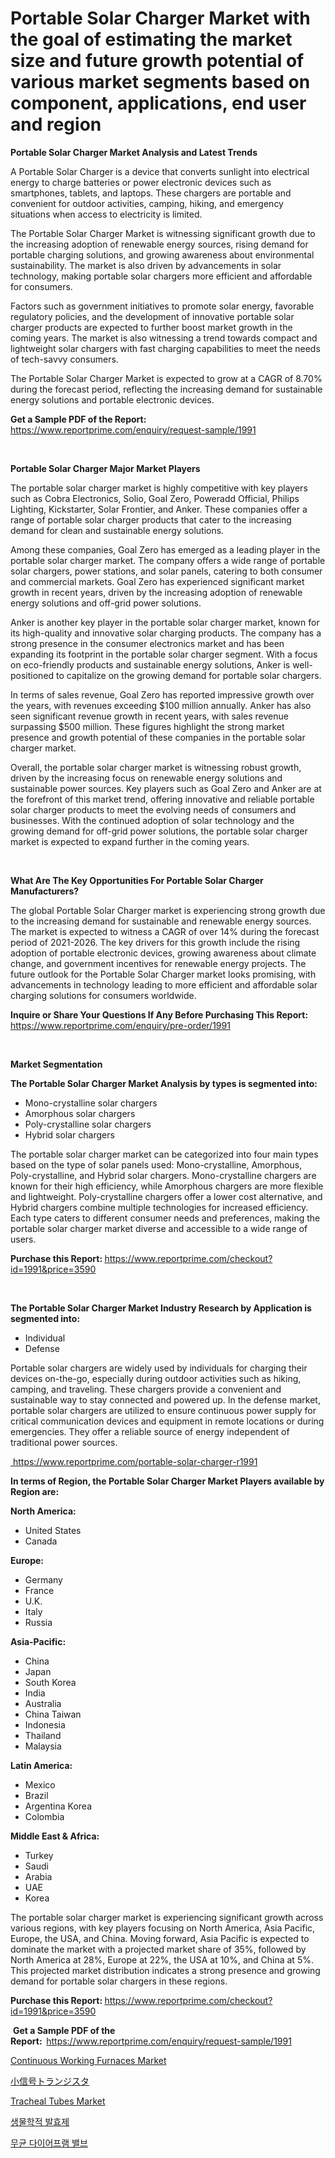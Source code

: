<p><h1>Portable Solar Charger Market with the goal of estimating the market size and future growth potential of various market segments based on component, applications, end user and region</h1></p><p><strong>Portable Solar Charger Market Analysis and Latest Trends</strong></p>
<p><p>A Portable Solar Charger is a device that converts sunlight into electrical energy to charge batteries or power electronic devices such as smartphones, tablets, and laptops. These chargers are portable and convenient for outdoor activities, camping, hiking, and emergency situations when access to electricity is limited.</p><p>The Portable Solar Charger Market is witnessing significant growth due to the increasing adoption of renewable energy sources, rising demand for portable charging solutions, and growing awareness about environmental sustainability. The market is also driven by advancements in solar technology, making portable solar chargers more efficient and affordable for consumers.</p><p>Factors such as government initiatives to promote solar energy, favorable regulatory policies, and the development of innovative portable solar charger products are expected to further boost market growth in the coming years. The market is also witnessing a trend towards compact and lightweight solar chargers with fast charging capabilities to meet the needs of tech-savvy consumers.</p><p>The Portable Solar Charger Market is expected to grow at a CAGR of 8.70% during the forecast period, reflecting the increasing demand for sustainable energy solutions and portable electronic devices.</p></p>
<p><strong>Get a Sample PDF of the Report:&nbsp;</strong> <a href="https://www.reportprime.com/enquiry/request-sample/1991">https://www.reportprime.com/enquiry/request-sample/1991</a></p>
<p>&nbsp;</p>
<p><strong>Portable Solar Charger Major Market Players</strong></p>
<p><p>The portable solar charger market is highly competitive with key players such as Cobra Electronics, Solio, Goal Zero, Poweradd Official, Philips Lighting, Kickstarter, Solar Frontier, and Anker. These companies offer a range of portable solar charger products that cater to the increasing demand for clean and sustainable energy solutions.</p><p>Among these companies, Goal Zero has emerged as a leading player in the portable solar charger market. The company offers a wide range of portable solar chargers, power stations, and solar panels, catering to both consumer and commercial markets. Goal Zero has experienced significant market growth in recent years, driven by the increasing adoption of renewable energy solutions and off-grid power solutions.</p><p>Anker is another key player in the portable solar charger market, known for its high-quality and innovative solar charging products. The company has a strong presence in the consumer electronics market and has been expanding its footprint in the portable solar charger segment. With a focus on eco-friendly products and sustainable energy solutions, Anker is well-positioned to capitalize on the growing demand for portable solar chargers.</p><p>In terms of sales revenue, Goal Zero has reported impressive growth over the years, with revenues exceeding $100 million annually. Anker has also seen significant revenue growth in recent years, with sales revenue surpassing $500 million. These figures highlight the strong market presence and growth potential of these companies in the portable solar charger market.</p><p>Overall, the portable solar charger market is witnessing robust growth, driven by the increasing focus on renewable energy solutions and sustainable power sources. Key players such as Goal Zero and Anker are at the forefront of this market trend, offering innovative and reliable portable solar charger products to meet the evolving needs of consumers and businesses. With the continued adoption of solar technology and the growing demand for off-grid power solutions, the portable solar charger market is expected to expand further in the coming years.</p></p>
<p>&nbsp;</p>
<p><strong>What Are The Key Opportunities For Portable Solar Charger Manufacturers?</strong></p>
<p><p>The global Portable Solar Charger market is experiencing strong growth due to the increasing demand for sustainable and renewable energy sources. The market is expected to witness a CAGR of over 14% during the forecast period of 2021-2026. The key drivers for this growth include the rising adoption of portable electronic devices, growing awareness about climate change, and government incentives for renewable energy projects. The future outlook for the Portable Solar Charger market looks promising, with advancements in technology leading to more efficient and affordable solar charging solutions for consumers worldwide.</p></p>
<p><strong>Inquire or Share Your Questions If Any Before Purchasing This Report:</strong> <a href="https://www.reportprime.com/enquiry/pre-order/1991">https://www.reportprime.com/enquiry/pre-order/1991</a></p>
<p>&nbsp;</p>
<p><strong>Market Segmentation</strong></p>
<p><strong>The Portable Solar Charger Market Analysis by types is segmented into:</strong></p>
<p><ul><li>Mono-crystalline solar chargers</li><li>Amorphous solar chargers</li><li>Poly-crystalline solar chargers</li><li>Hybrid solar chargers</li></ul></p>
<p><p>The portable solar charger market can be categorized into four main types based on the type of solar panels used: Mono-crystalline, Amorphous, Poly-crystalline, and Hybrid solar chargers. Mono-crystalline chargers are known for their high efficiency, while Amorphous chargers are more flexible and lightweight. Poly-crystalline chargers offer a lower cost alternative, and Hybrid chargers combine multiple technologies for increased efficiency. Each type caters to different consumer needs and preferences, making the portable solar charger market diverse and accessible to a wide range of users.</p></p>
<p><strong>Purchase this Report:&nbsp;</strong><a href="https://www.reportprime.com/checkout?id=1991&price=3590">https://www.reportprime.com/checkout?id=1991&price=3590</a></p>
<p>&nbsp;</p>
<p><strong>The Portable Solar Charger Market Industry Research by Application is segmented into:</strong></p>
<p><ul><li>Individual</li><li>Defense</li></ul></p>
<p><p>Portable solar chargers are widely used by individuals for charging their devices on-the-go, especially during outdoor activities such as hiking, camping, and traveling. These chargers provide a convenient and sustainable way to stay connected and powered up. In the defense market, portable solar chargers are utilized to ensure continuous power supply for critical communication devices and equipment in remote locations or during emergencies. They offer a reliable source of energy independent of traditional power sources.</p></p>
<p><a href="https://www.reportprime.com/portable-solar-charger-r1991">&nbsp;https://www.reportprime.com/portable-solar-charger-r1991</a></p>
<p><strong>In terms of Region, the Portable Solar Charger Market Players available by Region are:</strong></p>
<p>
    <p> <strong> North America: </strong>
        <ul>
            <li>United States</li>
            <li>Canada</li>
        </ul>
        </p> 
    <p> <strong> Europe: </strong>
        <ul>
            <li>Germany</li>
            <li>France</li>
            <li>U.K.</li>
            <li>Italy</li>
            <li>Russia</li>
        </ul>
        </p> 
    <p> <strong> Asia-Pacific: </strong>
        <ul>
            <li>China</li>
            <li>Japan</li>
            <li>South Korea</li>
            <li>India</li>
            <li>Australia</li>
            <li>China Taiwan</li>
            <li>Indonesia</li>
            <li>Thailand</li>
            <li>Malaysia</li>
        </ul>
        </p> 
    <p> <strong> Latin America: </strong>
        <ul>
            <li>Mexico</li>
            <li>Brazil</li>
            <li>Argentina Korea</li>
            <li>Colombia</li>
        </ul>
        </p> 
    <p> <strong> Middle East & Africa: </strong>
        <ul>
            <li>Turkey</li>
            <li>Saudi</li>
            <li>Arabia</li>
            <li>UAE</li>
            <li>Korea</li>
        </ul>
    </p>
    </p>
<p><p>The portable solar charger market is experiencing significant growth across various regions, with key players focusing on North America, Asia Pacific, Europe, the USA, and China. Moving forward, Asia Pacific is expected to dominate the market with a projected market share of 35%, followed by North America at 28%, Europe at 22%, the USA at 10%, and China at 5%. This projected market distribution indicates a strong presence and growing demand for portable solar chargers in these regions.</p></p>
<p><strong>Purchase this Report: </strong><a href="https://www.reportprime.com/checkout?id=1991&price=3590">https://www.reportprime.com/checkout?id=1991&price=3590</a></p>
<p>&nbsp;<strong>Get a Sample PDF of the Report:&nbsp;&nbsp;</strong><a href="https://www.reportprime.com/enquiry/request-sample/1991">https://www.reportprime.com/enquiry/request-sample/1991</a></p>
<p><strong></strong></p>
<p><p><a href="https://medium.com/@chloeconn57/continuous-working-furnaces-market-outlook-and-forecast-from-2024-to-2031-4616f4641758">Continuous Working Furnaces Market</a></p><p><a href="https://github.com/JessKilback/Market-Research-Report-List-1/blob/main/486956119900.md">小信号トランジスタ</a></p><p><a href="https://issuu.com/reportprime-2/docs/tracheal-tubes-market-size-2030.pptx">Tracheal Tubes Market</a></p><p><a href="https://github.com/amuji413411/Market-Research-Report-List-1/blob/main/226992524705.md">생물학적 발효제</a></p><p><a href="https://medium.com/@tom.hiffer/2024%EB%85%84%EB%B6%80%ED%84%B0-2031%EB%85%84%EA%B9%8C%EC%A7%80%EC%9D%98-%EC%84%B8%EA%B3%84-%EC%82%B4%EA%B7%A0-%EB%8B%A4%EC%9D%B4%EC%96%B4%ED%94%84%EB%9E%A8-%EB%B0%B8%EB%B8%8C-%EC%8B%9C%EC%9E%A5-%ED%98%84%ED%99%A9-%EB%B0%8F-%EC%A7%80%EC%97%AD-%EC%A0%9C%ED%92%88-%EB%B0%8F-%EC%B5%9C%EC%A2%85-%EC%82%AC%EC%9A%A9%EB%B3%84-%EC%98%88%EC%B8%A1-4c7938bdb710">무균 다이어프램 밸브</a></p></p>